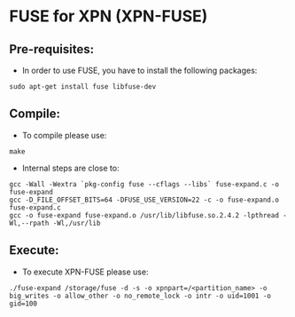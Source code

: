 
# FUSE for XPN (XPN-FUSE)

## Pre-requisites:
* In order to use FUSE, you have to install the following packages:

```
sudo apt-get install fuse libfuse-dev
```

## Compile:
* To compile please use:

```
make
```

* Internal steps are close to:
```
gcc -Wall -Wextra `pkg-config fuse --cflags --libs` fuse-expand.c -o fuse-expand
gcc -D_FILE_OFFSET_BITS=64 -DFUSE_USE_VERSION=22 -c -o fuse-expand.o fuse-expand.c
gcc -o fuse-expand fuse-expand.o /usr/lib/libfuse.so.2.4.2 -lpthread -Wl,--rpath -Wl,/usr/lib
```

## Execute:
* To execute XPN-FUSE please use:

```
./fuse-expand /storage/fuse -d -s -o xpnpart=/<partition_name> -o big_writes -o allow_other -o no_remote_lock -o intr -o uid=1001 -o gid=100
```

